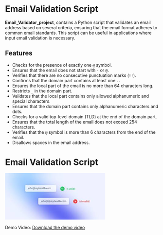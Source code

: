 # Email Validation Script

 **Email_Validator_project**, contains a Python script that validates an email address based on several criteria, ensuring that the email format adheres to common email standards. This script can be useful in applications where input email validation is necessary.

## Features

- Checks for the presence of exactly one `@` symbol.
- Ensures that the email does not start with `-` or `@`.
- Verifies that there are no consecutive punctuation marks (`!!`).
- Confirms that the domain part contains at least one `.`.
- Ensures the local part of the email is no more than 64 characters long.
- Restricts `_` in the domain part.
- Validates that the local part contains only allowed alphanumeric and special characters.
- Ensures that the domain part contains only alphanumeric characters and dots.
- Checks for a valid top-level domain (TLD) at the end of the domain part.
- Ensures that the total length of the email does not exceed 254 characters.
- Verifies that the `@` symbol is more than 6 characters from the end of the email.
- Disallows spaces in the email address.

# Email Validation Script

![Sample Image](https://github.com/RAKESH-564/Email_Validator_project/blob/main/sample_image.jpeg)

Demo Video:
[Download the demo video](https://github.com/RAKESH-564/Email_Validator_project/blob/main/demo_video.mp4(1))




